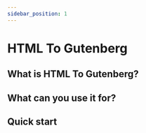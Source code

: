 ```yaml
---
sidebar_position: 1
---
```


# HTML To Gutenberg

## What is HTML To Gutenberg?

## What can you use it for?

## Quick start

